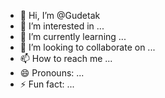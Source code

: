 - 👋 Hi, I’m @Gudetak
- 👀 I’m interested in ...
- 🌱 I’m currently learning ...
- 💞️ I’m looking to collaborate on ...
- 📫 How to reach me ...
- 😄 Pronouns: ...
- ⚡ Fun fact: ...

<!---
Gudetak/Gudetak is a ✨ special ✨ repository because its `README.md` (this file) appears on your GitHub profile.
You can click the Preview link to take a look at your changes.
--->
